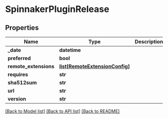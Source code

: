 # SpinnakerPluginRelease

## Properties
Name | Type | Description | Notes
------------ | ------------- | ------------- | -------------
**_date** | **datetime** |  | [optional] 
**preferred** | **bool** |  | [optional] 
**remote_extensions** | [**list[RemoteExtensionConfig]**](RemoteExtensionConfig.md) |  | [optional] 
**requires** | **str** |  | [optional] 
**sha512sum** | **str** |  | [optional] 
**url** | **str** |  | [optional] 
**version** | **str** |  | [optional] 

[[Back to Model list]](../README.md#documentation-for-models) [[Back to API list]](../README.md#documentation-for-api-endpoints) [[Back to README]](../README.md)


